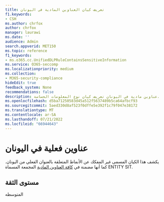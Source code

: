 ```yaml
---
title: تعريف كيان العناوين المادية في اليونان
f1.keywords:
- CSH
ms.author: chrfox
author: chrfox
manager: laurawi
ms.date: ''
audience: Admin
search.appverid: MET150
ms.topic: reference
f1_keywords:
- ms.o365.cc.UnifiedDLPRuleContainsSensitiveInformation
ms.service: O365-seccomp
ms.localizationpriority: medium
ms.collection:
- M365-security-compliance
hideEdit: true
feedback_system: None
recommendations: false
description: عناوين مادية في اليونان تعريف كيان نوع المعلومات الحساسة.
ms.openlocfilehash: d5ba71250583d45a512f5637489b5ca64afbcf93
ms.sourcegitcommit: 5aed330d8af523f0dffe5e392f1c79f047e38172
ms.translationtype: MT
ms.contentlocale: ar-SA
ms.lasthandoff: 07/21/2022
ms.locfileid: "66944643"
---
```

# <a name="greece-physical-addresses"></a>عناوين فعلية في اليونان

يكشف هذا الكيان المسمى غير المفكك عن الأنماط المتعلقة بالعنوان الفعلي من اليونان. كما أنها مضمنة في [كافة العناوين المادية](sit-defn-all-physical-addresses.md) المجمعة المسماة ENTITY SIT.

## <a name="confidence-level"></a>مستوى الثقة

المتوسطه